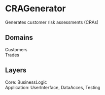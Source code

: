 # CRAGenerator
Generates customer risk assessments (CRAs)

## Domains
Customers  
Trades  

## Layers
Core: BusinessLogic  
Application: UserInterface, DataAcces, Testing  

